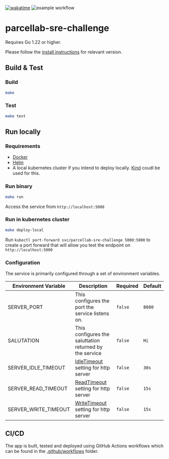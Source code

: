 [![wakatime](https://wakatime.com/badge/user/f0ba8fe5-0102-41e9-aa49-1864bfbd9cf8/project/018d61f9-2990-481c-8f6f-a93e61ce9285.svg)](https://wakatime.com/badge/user/f0ba8fe5-0102-41e9-aa49-1864bfbd9cf8/project/018d61f9-2990-481c-8f6f-a93e61ce9285)
![example workflow](https://github.com/lexicoder/parcellab-sre-challenge/actions/workflows/build.yaml/badge.svg)

# parcellab-sre-challenge

Requires Go 1.22 or higher.

Please follow the [install instructions](https://golang.org/doc/install) for relevant version.

## Build & Test

### Build

```bash
make
```

### Test

```bash
make test
```

## Run locally

### Requirements

- [Docker](https://docs.docker.com/engine/install/)
- [Helm](https://helm.sh/docs/intro/install/)
- A local kubernetes cluster if you intend to deploy locally. [Kind](https://kind.sigs.k8s.io/docs/user/quick-start/#installation) coudl be used for this.

### Run binary

```bash
make run
```

Access the service from `http://localhost:5000`

### Run in kubernetes cluster

```bash
make deploy-local
```

Run `kubectl port-forward svc/parcellab-sre-challenge 5000:5000` to create a port forward that will allow you test the endpoint on `http://localhost:5000`

### Configuration

The service is primarily configured through a set of environment variables.

| Environment Variable | Description                                                                             | Required | Default |
| -------------------- | --------------------------------------------------------------------------------------- | -------- | ------- |
| SERVER_PORT          | This configures the port the service listens on.                                        | `false`  | `8080`  |
| SALUTATION           | This configures the saluttation returned by the service                                 | `false`  | `Hi`    |
| SERVER_IDLE_TIMEOUT  | [IdleTimeout](https://pkg.go.dev/net/http#Server.IdleTimeout) setting for http server   | `false`  | `30s`   |
| SERVER_READ_TIMEOUT  | [ReadTimeout](https://pkg.go.dev/net/http#Server.ReadTimeout) setting for http server   | `false`  | `15s`   |
| SERVER_WRITE_TIMEOUT | [WriteTimeout](https://pkg.go.dev/net/http#Server.WriteTimeout) setting for http server | `false`  | `15s`   |

## CI/CD

The app is built, tested and deployed using GitHub Actions workflows which can be found in the [.github/workflows](.github/workflows) folder.
